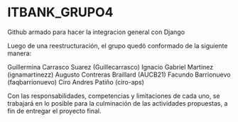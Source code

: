 # ITBANK_GRUPO4
 Github armado para hacer la integracion general con Django

Luego de una reestructuración, el grupo quedó conformado de la siguiente manera:

Guillermina Carrasco Suarez	(Guillecarrasco)
Ignacio Gabriel Martinez	(ignamartinezz)
Augusto Contreras Braillard	(AUCB21)
Facundo Barrionuevo	(faqbarrionuevo)
Ciro Andres Patiño	(ciro-aps)

Con las responsabilidades, competencias y limitaciones de cada uno, se trabajará en lo posible para la culminación de las actividades propuestas, a fin de entregar el proyecto final.


